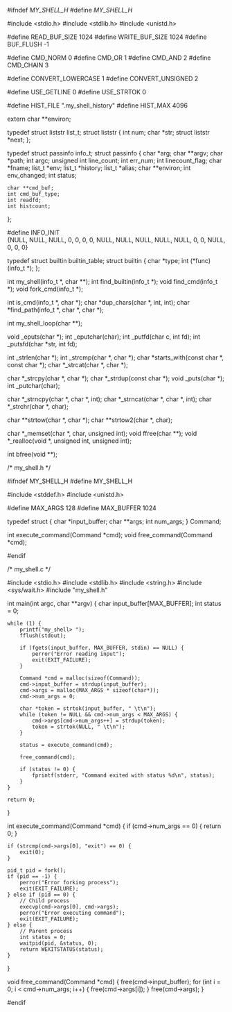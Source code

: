 #ifndef _MY_SHELL_H_
#define _MY_SHELL_H_

#include <stdio.h>
#include <stdlib.h>
#include <unistd.h>

#define READ_BUF_SIZE 1024
#define WRITE_BUF_SIZE 1024
#define BUF_FLUSH -1

#define CMD_NORM    0
#define CMD_OR      1
#define CMD_AND     2
#define CMD_CHAIN   3

#define CONVERT_LOWERCASE   1
#define CONVERT_UNSIGNED    2

#define USE_GETLINE 0
#define USE_STRTOK  0

#define HIST_FILE   ".my_shell_history"
#define HIST_MAX    4096

extern char **environ;

typedef struct liststr list_t;
struct liststr {
    int num;
    char *str;
    struct liststr *next;
};

typedef struct passinfo info_t;
struct passinfo {
    char *arg;
    char **argv;
    char *path;
    int argc;
    unsigned int line_count;
    int err_num;
    int linecount_flag;
    char *fname;
    list_t *env;
    list_t *history;
    list_t *alias;
    char **environ;
    int env_changed;
    int status;

    char **cmd_buf;
    int cmd_buf_type;
    int readfd;
    int histcount;
};

#define INFO_INIT \
{NULL, NULL, NULL, 0, 0, 0, 0, NULL, NULL, NULL, NULL, NULL, 0, 0, NULL, \
        0, 0, 0}

typedef struct builtin builtin_table;
struct builtin {
    char *type;
    int (*func)(info_t *);
};

int my_shell(info_t *, char **);
int find_builtin(info_t *);
void find_cmd(info_t *);
void fork_cmd(info_t *);

int is_cmd(info_t *, char *);
char *dup_chars(char *, int, int);
char *find_path(info_t *, char *, char *);

int my_shell_loop(char **);

void _eputs(char *);
int _eputchar(char);
int _putfd(char c, int fd);
int _putsfd(char *str, int fd);

int _strlen(char *);
int _strcmp(char *, char *);
char *starts_with(const char *, const char *);
char *_strcat(char *, char *);

char *_strcpy(char *, char *);
char *_strdup(const char *);
void _puts(char *);
int _putchar(char);

char *_strncpy(char *, char *, int);
char *_strncat(char *, char *, int);
char *_strchr(char *, char);

char **strtow(char *, char *);
char **strtow2(char *, char);

char *_memset(char *, char, unsigned int);
void ffree(char **);
void *_realloc(void *, unsigned int, unsigned int);

int bfree(void **);

/* my_shell.h */

#ifndef MY_SHELL_H
#define MY_SHELL_H

#include <stddef.h>
#include <unistd.h>

#define MAX_ARGS 128
#define MAX_BUFFER 1024

typedef struct {
    char *input_buffer;
    char **args;
    int num_args;
} Command;

int execute_command(Command *cmd);
void free_command(Command *cmd);

#endif

/* my_shell.c */

#include <stdio.h>
#include <stdlib.h>
#include <string.h>
#include <sys/wait.h>
#include "my_shell.h"

int main(int argc, char **argv) {
    char input_buffer[MAX_BUFFER];
    int status = 0;

    while (1) {
        printf("my_shell> ");
        fflush(stdout);

        if (fgets(input_buffer, MAX_BUFFER, stdin) == NULL) {
            perror("Error reading input");
            exit(EXIT_FAILURE);
        }

        Command *cmd = malloc(sizeof(Command));
        cmd->input_buffer = strdup(input_buffer);
        cmd->args = malloc(MAX_ARGS * sizeof(char*));
        cmd->num_args = 0;

        char *token = strtok(input_buffer, " \t\n");
        while (token != NULL && cmd->num_args < MAX_ARGS) {
            cmd->args[cmd->num_args++] = strdup(token);
            token = strtok(NULL, " \t\n");
        }

        status = execute_command(cmd);

        free_command(cmd);

        if (status != 0) {
            fprintf(stderr, "Command exited with status %d\n", status);
        }
    }

    return 0;
}

int execute_command(Command *cmd) {
    if (cmd->num_args == 0) {
        return 0;
    }

    if (strcmp(cmd->args[0], "exit") == 0) {
        exit(0);
    }

    pid_t pid = fork();
    if (pid == -1) {
        perror("Error forking process");
        exit(EXIT_FAILURE);
    } else if (pid == 0) {
        // Child process
        execvp(cmd->args[0], cmd->args);
        perror("Error executing command");
        exit(EXIT_FAILURE);
    } else {
        // Parent process
        int status = 0;
        waitpid(pid, &status, 0);
        return WEXITSTATUS(status);
    }
}

void free_command(Command *cmd) {
    free(cmd->input_buffer);
    for (int i = 0; i < cmd->num_args; i++) {
        free(cmd->args[i]);
    }
    free(cmd->args);
}

#endif
